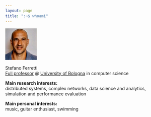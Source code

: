 ```yaml
---
layout: page
title: ":~$ whoami"
---
```


<img src="badge.jpeg" alt="Description" width="100">

Stefano Ferretti<br>
[Full professor](https://www.unibo.it/sitoweb/s.ferretti) @ [University of Bologna](https://www.unibo.it/it) in computer science

**Main research interests:**<br>
distributed systems, complex networks, data science and analytics, simulation and performance evaluation

**Main personal interests:**<br>
music, guitar enthusiast, swimming

